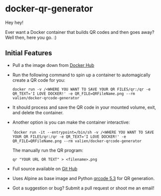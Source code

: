 # docker-qr-generator

Hey hey!

Ever want a Docker container that builds QR codes and then goes away? Well then, here you go. :)

## Initial Features

* Pull a the image down from [Docker Hub](https://hub.docker.com/r/valien/docker-qrcode-generator/)
* Run the following command to spin up a container to automagically create a QR code for you:

    `docker run -v /<WHERE YOU WANT TO SAVE YOUR QR FILES/qr:/qr -e QR_TEXT='I LOVE DOCKER!' -e QR_FILE=QRFileName.png --rm valien/docker-qrcode-generator`
* It should process and save the QR code in your mounted volume, exit, and delete the container.
* Another option is you can make the container interactive: 
    
    '`docker run -it --entrypoint=/bin/sh -v /<WHERE YOU WANT TO SAVE YOUR QR FILES/qr:/qr -e QR_TEXT='I LOVE DOCKER!' -e QR_FILE=QRFileName.png --rm valien/docker-qrcode-generator`

    The manually run the QR program: 
    
    `qr "YOUR URL OR TEXT" > <filename>.png`

* Full source available on [Git Hub](https://github.com/Valien/docker-qr-generator)
* Uses Alpine as base image and Python [qrcode 5.3](https://pypi.python.org/pypi/qrcode) for QR generation.
* Got a suggestion or bug? Submit a pull request or shoot me an email!
